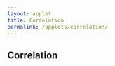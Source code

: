 ```yaml
---
layout: applet
title: Correlation
permalink: /applets/correlation/
---
```


## Correlation

<div id="plot"></div>
<div id="controls"></div>
<script type="text/javascript">
    // The MIT License (MIT)
    // 
    // Copyright (c) 2019 Paul O. Lewis
    // 
    // Permission is hereby granted, free of charge, to any person obtaining a copy
    // of this software and associated documentation files (the “Software”), to deal
    // in the Software without restriction, including without limitation the rights
    // to use, copy, modify, merge, publish, distribute, sublicense, and/or sell
    // copies of the Software, and to permit persons to whom the Software is
    // furnished to do so, subject to the following conditions:
    // 
    // The above copyright notice and this permission notice shall be included in all
    // copies or substantial portions of the Software.
    // 
    // THE SOFTWARE IS PROVIDED “AS IS”, WITHOUT WARRANTY OF ANY KIND, EXPRESS OR
    // IMPLIED, INCLUDING BUT NOT LIMITED TO THE WARRANTIES OF MERCHANTABILITY,
    // FITNESS FOR A PARTICULAR PURPOSE AND NONINFRINGEMENT. IN NO EVENT SHALL THE
    // AUTHORS OR COPYRIGHT HOLDERS BE LIABLE FOR ANY CLAIM, DAMAGES OR OTHER
    // LIABILITY, WHETHER IN AN ACTION OF CONTRACT, TORT OR OTHERWISE, ARISING FROM,
    // OUT OF OR IN CONNECTION WITH THE SOFTWARE OR THE USE OR OTHER DEALINGS IN THE
    // SOFTWARE.
    //
    // written by Paul O. Lewis 20-Feb-2018

    // pseudo-random number generator
    var lot = new Random(12345);

    // width and height of svg
    var w = 600;
    var h = 600;
    var padding_top    = 80;
    var padding_bottom = 80;
    var padding_left   = 100;
    var padding_right  = 60;
    var plot_width     = w - padding_left - padding_right;
    var plot_height    = h - padding_top - padding_bottom;

    // bivariate normal
    var sdX   =  1.0;
    var sdY   =  1.0;
    var rho   =  0.5;
    var muX   =  5.0;
    var muY   =  5.0;
    
    var min_sd = 0.001;
    var max_sd = 1.5;
    var beta1min = -sdY/sdX;
    var beta1max =  sdY/sdX;
    
    // regression/correlation
    var beta0 = muY - beta1*muX;
    var beta1 = rho*sdY/sdX;
    
    // used for debugging
    var covXYhat = rho*sdX*sdY;
    var varXhat  = sdX*sdX;
    var sdXhat   = sdX;
    var varYhat  = sdY*sdY;
    var sdYhat   = sdY;
    var beta1hat = beta1;
    var rhohat   = rho;
    
    // plotting-related
    var xmin  =  0.0;
    var xmax  = 10.0;
    var ymin  =  0.0;
    var ymax  = 10.0;

    var npoints = 100; 
    var point_radius = 3;
    var pointdata = [];

    var nsegments = 100;
    var linedata = [];

    var brickred = "#B82E2E";
    
    // axes labels
    var axis_label_height = 12;
    var axis_label_height_pixels = axis_label_height + "px";

    // param labels
    var param_text_height = 14;
    var param_text_height_pixels = param_text_height + "px";

    // Select DIV element already created (see above) to hold SVG
    var plot_div = d3.select("div#plot");

    // Create SVG element
    var svg = plot_div.append("svg")
        .attr("width", w)
        .attr("height", h);

    // Create background rectangle used to capture drag events
    var bounding_rect = svg.append("rect")
        .attr("x", 0)
        .attr("y", 0)
        .attr("width", w)
        .attr("height", h)
        .attr("fill", "lavender");

    // Create scale for X axis
    var xscale = d3.scaleLinear()
        .domain([xmin, xmax])   // recalculated in refreshPlot()
        .range([padding_left, w - padding_right]);

    // Create scale for Y axis
    var yscale = d3.scaleLinear()
        .domain([ymin, ymax])
        .range([h - padding_bottom, padding_top]);
        
    // Create histogram for marginal X
    var histogramX = d3.histogram()
        .domain(xscale.domain())
        .thresholds(xscale.ticks(35))
        .value(function(d, i, data) {return d.cx;});
    
    // Create histogram for marginal Y
    var histogramY = d3.histogram()
        .domain(yscale.domain())
        .thresholds(yscale.ticks(35))
        .value(function(d, i, data) {return d.cy;});

    // Create scale for drawing line segments
    var line_scale = d3.scaleBand()
        .domain(d3.range(nsegments+1))
        .range(xscale.domain());

    // Function that draws a new sample of points
    pointdata = Array(npoints).fill({'cx':0, 'cy':0});
    function chooseNewPoints() {
        // Cholesky decomposition of Var-Cov matrix
        let A11 = sdX;
        let A12 = 0.0;
        let A21 = rho*sdY;
        let A22 = Math.sqrt(sdY*sdY - rho*rho*sdY*sdY);
        
        for (var i = 0; i < npoints; i++) {
            // uniform(0,1) random deviates
            let u1 = lot.random(0.0,1.0);
            let u2 = lot.random(0.0,1.0);
        
            // normal(0,1) random deviates
            let z1 = Math.sqrt(-2.0*Math.log(u1))*Math.cos(2.0*Math.PI*u2);
            let z2 = Math.sqrt(-2.0*Math.log(u1))*Math.sin(2.0*Math.PI*u2);
        
            let x = muX + A11*z1 + A12*z2;
            let y = muY + A21*z1 + A22*z2;
            pointdata[i] = {'cx':x, 'cy':y};
        }
    }
    chooseNewPoints();
    
    // Draw points
    function redrawPoints() {
        svg.selectAll("circle.points").remove();
        svg.selectAll("circle.points")
            .data(pointdata)
            .enter()
            .append("circle")
            .attr("class", "points")
            .attr("cx", function(d) {return xscale(d.cx);})
            .attr("cy", function(d) {return yscale(d.cy);})
            .attr("r", point_radius)
            .attr("fill", "black")
            .attr("stroke", "black")
            .style("visibility", function(d) {return d.cx >= xmin && d.cx <= xmax && d.cy >= ymin && d.cy <= ymax ? "visible" : "hidden"});
    }
    redrawPoints();
    
    // Draw histogram along X axis
    function redrawHistogramX() {
        var xbins = histogramX(pointdata);
        var xbinmax = Math.max.apply(Math, xbins.map(function(d) {return d.length;}))
        svg.selectAll("rect.histX").remove();
        svg.selectAll("rect.histX")
            .data(xbins)
            .enter()
            .append("rect")
            .attr("class", "histX")
            .attr("x", function(d) {return xscale(d.x0);})
            .attr("y", h - padding_bottom)
            .attr("width", function(d) {return xscale(d.x1) - xscale(d.x0);})
            .attr("height", function(d) {return 0.8*padding_bottom*d.length/xbinmax;})
            .attr("fill", function(d) {
                return "rgb(0, 0, " + (Math.floor(255.0*d.length/xbinmax)) + ")";
            })
            .attr("stroke", "none");
    }
    redrawHistogramX();
    
    // Draw histogram along Y axis
    function redrawHistogramY() {
        var ybins = histogramY(pointdata);
        var ybinmax = Math.max.apply(Math, ybins.map(function(d) {return d.length;}))
        svg.selectAll("rect.histY").remove();
        svg.selectAll("rect.histY")
            .data(ybins)
            .enter()
            .append("rect")
            .attr("class", "histY")
            .attr("x", function(d) {return padding_left - 0.8*padding_left*d.length/ybinmax;})
            .attr("y", function(d) {return yscale(d.x0);})
            .attr("width", function(d) {return 0.8*padding_left*d.length/ybinmax;})
            .attr("height", function(d) {return yscale(d.x0) - yscale(d.x1);})
            .attr("fill", function(d) {
                return "rgb(0, 0, " + (Math.floor(255.0*d.length/ybinmax)) + ")";
            })
            .attr("stroke", "none");
    }
    redrawHistogramY();
    
    function debugSummaryStats() {
        let sumXX = 0.0;                             
        let sumXY = 0.0;                             
        let sumYY = 0.0; 
        for (let i = 0; i < npoints; i++) {
            let x  = pointdata[i].cx;
            let cx = x - muX;
            let y  = pointdata[i].cy;
            let cy = y - muY;
            sumXX += cx*cx;
            sumYY += cy*cy;
            sumXY += cx*cy;
        }
        covXYhat = sumXY/(npoints-1);
        varXhat = sumXX/(npoints - 1);
        sdXhat = Math.sqrt(varXhat);
        varYhat = sumYY/(npoints - 1);
        sdYhat = Math.sqrt(varYhat);
        beta1hat = covXYhat/varXhat;
        rhohat   = beta1hat*sdXhat/sdYhat;
    }

    // Function that recalculates the line segments making up the main axis
    function recalcLineData() {
        linedata = [];
        beta0 = muY - beta1*muX;
        for (var i = 1; i < nsegments; i++) {
            let x = line_scale(i);
            let y = beta0 + beta1*x;
            if (x >= xmin && x <= xmax && y >= ymin && y <= ymax)
                linedata.push({'x':x, 'y':y});
        }
    }
    recalcLineData();
    
    // Create path representing density curve
    var lineFunc = d3.line()
        .x(function(d) {return xscale(d.x);})
        .y(function(d) {return yscale(d.y);});

    // Draw regression line
    var regression_line = svg.append("path")
        .attr("id", "regression")
        .attr("d", lineFunc(linedata))
        .attr("fill", "none")
        .attr("stroke", brickred)
        .attr("stroke-width", 2)
        .style("pointer-events", "none");   // prevent line from intercepting drag events

    // Create x axis
    var xaxis = d3.axisBottom(xscale)
        .tickValues([])
        .tickSize(0);
        //.ticks(4)
        //.tickFormat(d3.format(".2f"));

    // Add x axis to svg
    svg.append("g")
        .attr("id", "xaxis")
        .attr("class", "axis noselect")
        .attr("transform", "translate(0," + (h - padding_bottom) + ")")
        .call(xaxis);

    // Create y axis
    var yaxis = d3.axisLeft(yscale)
        .tickValues([])
        .tickSize(0);
        //.ticks(4)
        //.tickFormat(d3.format(".2f"));

    // Add y axis to svg
    svg.append("g")
        .attr("id", "yaxis")
        .attr("class", "axis noselect")
        .attr("transform", "translate(" + padding_left + ",0)")
        .call(yaxis);

    // Style the axes
    svg.selectAll('.axis line, .axis path')
        .style('stroke', 'black')
        .style('fill', 'none')
        .style('stroke-width', '1px')
        .style('shape-rendering', 'crispEdges');
    svg.selectAll('g#xaxis g.tick text')
        .style('font-family', 'Helvetica')
        .style('font-size', axis_label_height_pixels)
        .style('visibility','hidden');
    svg.selectAll('g#yaxis g.tick text')
        .style('font-family', 'Helvetica')
        .style('font-size', axis_label_height_pixels)
        .style('visibility','hidden');
    
    function updateSliders() {
        let rhopct = 100*(rho + 1)/2;
        d3.select("input#rhoslider").property('value', rhopct);                
        d3.select("label#rhoslider").html("&nbsp;correlation = " + d3.format(".3f")(rho));

        beta1min = -sdY/sdX;
        beta1max =  sdY/sdX;
        let betapct = 100*(beta1 - beta1min)/(beta1max - beta1min);
        d3.select("input#betaslider").property('value', betapct);                
        d3.select("label#betaslider").html("&nbsp;slope = " + d3.format(".3f")(beta1));

        let sdXpct = 100*sdX/max_sd;
        d3.select("input#sdXslider").property('value', sdXpct);                
        d3.select("label#sdXslider").html("&nbsp;sdX = " + d3.format(".3f")(sdX));

        let sdYpct = 100*sdY/max_sd;
        d3.select("input#sdYslider").property('value', sdYpct);                
        d3.select("label#sdYslider").html("&nbsp;sdY = " + d3.format(".3f")(sdY));
    }
    
    function updatePlot() {
        // Recalculate points
        chooseNewPoints();
        redrawPoints();
        redrawHistogramX();
        redrawHistogramY();

        // Recalculate regression line and points
        recalcLineData();
        regression_line.attr("d", lineFunc(linedata));
        
        //updateParameterDisplays();
        updateSliders();
    }

    // Select DIV element already created (see above) to hold SVG
    var controls_div  = d3.select("div#controls");
    
    addSlider(controls_div, "rhoslider", "correlation", 100*(rho+1)/2, function() {
        var pct = parseFloat(d3.select(this).property('value'));
        rho = -1.0 + 2.0*pct/100;
        beta1 = rho*sdY/sdX;
        updatePlot();
    });
    addSlider(controls_div, "betaslider", "slope", 100*(beta1 - beta1min)/(beta1max - beta1min), function() {
        var pct = parseFloat(d3.select(this).property('value'));
        beta1min = -sdY/sdX;
        beta1max =  sdY/sdX;
        beta1 = beta1min + pct*(beta1max - beta1min)/100;
        rho = beta1*sdX/sdY;
        updatePlot();
    });
    addSlider(controls_div, "sdXslider", "sdX", 100*(sdX/max_sd), function() {
        var pct = parseFloat(d3.select(this).property('value'));
        sdX = max_sd*pct/100;
        if (sdX < min_sd)
            sdX = min_sd;
        beta1 = rho*sdY/sdX;
        updatePlot();
    });
    addSlider(controls_div, "sdYslider", "sdY", 100*(sdY/max_sd), function() {
        var pct = parseFloat(d3.select(this).property('value'));
        sdY = max_sd*pct/100;
        if (sdY < beta1*sdX)
            sdY = beta1*sdX;
        if (sdY < min_sd)
            sdY = min_sd;
        rho = beta1*sdX/sdY;
        updatePlot();
    });
    updateSliders();
    
    // set font for labels
    d3.selectAll("label")
        .style('font-family', 'Helvetica')
        .style('font-size', param_text_height_pixels);
</script>
